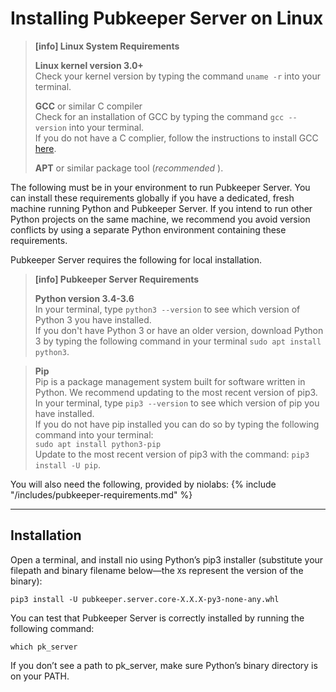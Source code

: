 # Installing Pubkeeper Server on <span class="allow-caps">Linux</span>

> **[info] <span class="allow-caps">Linux</span> System Requirements**
>
> **Linux kernel version 3.0+**<br />
> Check your kernel version by typing the command `uname -r` into your terminal.
>
> **GCC** or similar C compiler<br />
> Check for an installation of GCC by typing the command `gcc --version` into your terminal.<br>
> If you do not have a C complier, follow the instructions to install GCC [here](https://gcc.gnu.org/wiki/InstallingGCC).
>
> **APT** or similar package tool (_recommended_ ).
>

The following must be in your environment to run Pubkeeper Server. You can install these requirements globally if you have a dedicated, fresh machine running Python and Pubkeeper Server. If you intend to run other Python projects on the same machine, we recommend you avoid version conflicts by using a separate Python environment containing these requirements.

Pubkeeper Server requires the following for local installation.
> **[info] Pubkeeper Server Requirements**
>
> **Python version 3.4-3.6**<br />
>    In your terminal, type `python3 --version` to see which version of Python 3 you have installed.<br>
>    If you don't have Python 3 or have an older version, download Python 3 by typing the following command in your terminal `sudo apt install python3`.<br>

> **Pip**<br />
>    Pip is a package management system built for software written in Python. We recommend updating to the most recent version of pip3.<br>
>    In your terminal, type `pip3 --version` to see which version of pip you have installed.<br>
>    If you do not have pip installed you can do so by typing the following command into your terminal:<br> 
>   `sudo apt install python3-pip`<br>
>    Update to the most recent version of pip3 with the command: `pip3 install -U pip`.


You will also need the following, provided by niolabs:
{% include "/includes/pubkeeper-requirements.md" %}

---
## Installation

Open a terminal, and install nio using Python’s pip3 installer (substitute your filepath and binary filename below—the `X`s represent the version of the binary):
```
pip3 install -U pubkeeper.server.core-X.X.X-py3-none-any.whl
```
You can test that Pubkeeper Server is correctly installed by running the following command:
```
which pk_server
```
If you don’t see a path to pk_server, make sure Python’s binary directory is on your PATH.